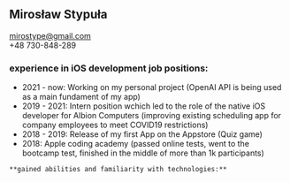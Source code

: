 ## Mirosław Stypuła 
mirostype@gmail.com\
+48 730-848-289


### experience in iOS development job positions: 
- 2021 - now: Working on my personal project (OpenAI API is being used as a main fundament of my app) 
- 2019 - 2021: Intern position wchich led to the role of the native iOS developer for Albion Computers (improving existing scheduling app for company employees to meet COVID19 restrictions)  
- 2018 - 2019: Release of my first App on the Appstore (Quiz game)
- 2018: Apple coding academy (passed online tests, went to the bootcamp test, finished in the middle of more than 1k participants) 


```
**gained abilities and familiarity with technologies:**




```


